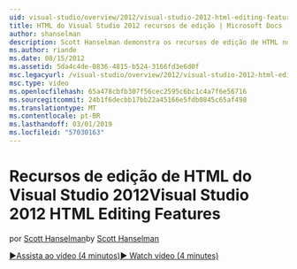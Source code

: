 ```yaml
---
uid: visual-studio/overview/2012/visual-studio-2012-html-editing-features
title: HTML do Visual Studio 2012 recursos de edição | Microsoft Docs
author: shanselman
description: Scott Hanselman demonstra os recursos de edição de HTML no Visual Studio 2012.
ms.author: riande
ms.date: 08/15/2012
ms.assetid: 5da4c4de-0836-4815-b524-3166fd3e6d0f
msc.legacyurl: /visual-studio/overview/2012/visual-studio-2012-html-editing-features
msc.type: video
ms.openlocfilehash: 65a478cbfb307f56cec2595c6bc1c4a7f6e56716
ms.sourcegitcommit: 24b1f6decbb17bb22a45166e5fdb0845c65af498
ms.translationtype: MT
ms.contentlocale: pt-BR
ms.lasthandoff: 03/01/2019
ms.locfileid: "57030163"
---
```

<a name="visual-studio-2012-html-editing-features"></a><span data-ttu-id="8b3e1-103">Recursos de edição de HTML do Visual Studio 2012</span><span class="sxs-lookup"><span data-stu-id="8b3e1-103">Visual Studio 2012 HTML Editing Features</span></span>
====================
<span data-ttu-id="8b3e1-104">por [Scott Hanselman](https://github.com/shanselman)</span><span class="sxs-lookup"><span data-stu-id="8b3e1-104">by [Scott Hanselman](https://github.com/shanselman)</span></span>

[<span data-ttu-id="8b3e1-105">&#9654;Assista ao vídeo (4 minutos)</span><span class="sxs-lookup"><span data-stu-id="8b3e1-105">&#9654; Watch video (4 minutes)</span></span>](https://channel9.msdn.com/Blogs/ASP-NET-Site-Videos/visual-studio-2012-html-editing-features)
